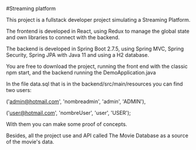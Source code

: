 #Streaming platform

This project is a fullstack developer project simulating  a Streaming Platform.

The frontend is developed in React, using Redux to manage the global state and own libraries to connect with the backend.

The backend is developed in Spring Boot 2.7.5, using Spring MVC, Spring Security, Spring JPA with Java 11 and using a H2 database.

You are free to download the project, running the front end with the classic npm start, and the backend running the DemoApplication.java

In the file data.sql that is in the backend/src/main/resources you can find two users:

('admin@hotmail.com', 'nombreadmin', 'admin', 'ADMIN'),

('user@hotmail.com', 'nombreUser', 'user', 'USER');

With them you can make some proof of concepts.

Besides, all the project use and API called The Movie Database as a source of the movie's data.
